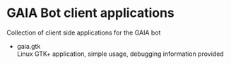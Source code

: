 # GAIA Bot client applications
Collection of client side applications for the GAIA bot

- gaia.gtk  
    Linux GTK+ application, simple usage, debugging information provided
